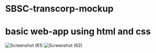 # SBSC-transcorp-mockup
# basic web-app using html and css

![Screenshot (61)](https://user-images.githubusercontent.com/46995138/56028226-96f45b80-5d0f-11e9-8410-42385dc7dce6.png)
![Screenshot (62)](https://user-images.githubusercontent.com/46995138/56028236-9b207900-5d0f-11e9-8c88-8449ce958b95.png)
